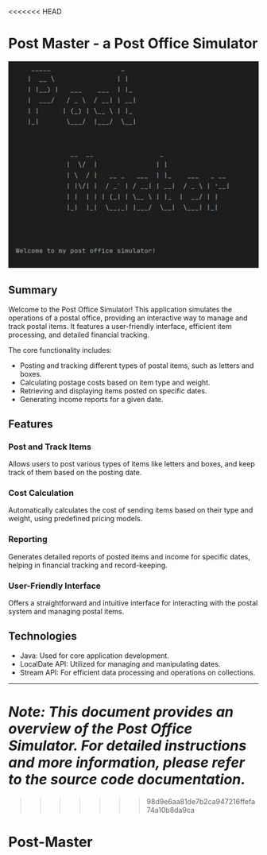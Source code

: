 <<<<<<< HEAD
# Post Master - a Post Office Simulator

![Post Office Simulator Image](src/main/resources/img/post-master.png)

## Summary

Welcome to the Post Office Simulator! This application simulates the operations of a postal office, providing an interactive way to manage and track postal items. It features a user-friendly interface, efficient item processing, and detailed financial tracking.

The core functionality includes:

- Posting and tracking different types of postal items, such as letters and boxes.
- Calculating postage costs based on item type and weight.
- Retrieving and displaying items posted on specific dates.
- Generating income reports for a given date.

## Features

### Post and Track Items

Allows users to post various types of items like letters and boxes, and keep track of them based on the posting date.

### Cost Calculation

Automatically calculates the cost of sending items based on their type and weight, using predefined pricing models.

### Reporting

Generates detailed reports of posted items and income for specific dates, helping in financial tracking and record-keeping.

### User-Friendly Interface

Offers a straightforward and intuitive interface for interacting with the postal system and managing postal items.

## Technologies

- Java: Used for core application development.
- LocalDate API: Utilized for managing and manipulating dates.
- Stream API: For efficient data processing and operations on collections.

---

_Note: This document provides an overview of the Post Office Simulator. For detailed instructions and more information, please refer to the source code documentation._
=======
>>>>>>> 98d9e6aa81de7b2ca947216ffefa74a10b8da9ca
# Post-Master

